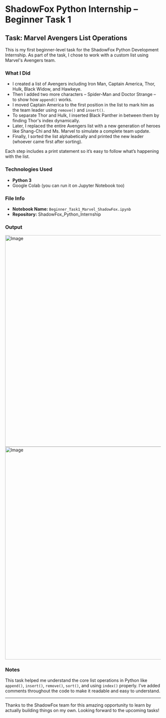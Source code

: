 #  ShadowFox Python Internship – Beginner Task 1

## Task: Marvel Avengers List Operations
 
This is my first beginner-level task for the ShadowFox Python Development Internship. As part of the task, I chose to work with a custom list using Marvel's Avengers team.

###  What I Did

- I created a list of Avengers including Iron Man, Captain America, Thor, Hulk, Black Widow, and Hawkeye.
- Then I added two more characters – Spider-Man and Doctor Strange – to show how `append()` works.
- I moved Captain America to the first position in the list to mark him as the team leader using `remove()` and `insert()`.
- To separate Thor and Hulk, I inserted Black Panther in between them by finding Thor's index dynamically.
- Later, I replaced the entire Avengers list with a new generation of heroes like Shang-Chi and Ms. Marvel to simulate a complete team update.
- Finally, I sorted the list alphabetically and printed the new leader (whoever came first after sorting).

Each step includes a print statement so it’s easy to follow what’s happening with the list.

###  Technologies Used

- **Python 3**
- Google Colab (you can run it on Jupyter Notebook too)

###  File Info

- **Notebook Name:** `Beginner_Task1_Marvel_ShadowFox.ipynb`
- **Repository:** ShadowFox_Python_Internship

### Output
<img width="1366" height="684" alt="Image" src="https://github.com/user-attachments/assets/bd102fb6-b42c-40e5-b4a3-51295af97b28" />
<img width="1366" height="688" alt="Image" src="https://github.com/user-attachments/assets/5c6ef46d-e544-4903-852a-9ebb02cc746a" />

###  Notes

This task helped me understand the core list operations in Python like `append()`, `insert()`, `remove()`, `sort()`, and using `index()` properly. I’ve added comments throughout the code to make it readable and easy to understand.

---

Thanks to the ShadowFox team for this amazing opportunity to learn by actually building things on my own. Looking forward to the upcoming tasks!
